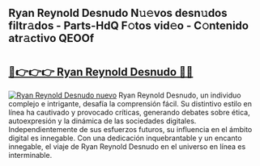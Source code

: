 ## Ryan Reynold Desnudo N𝚞𝚎vos desn𝚞dos filtr𝚊dos - Parts-HdQ F𝚘tos vid𝚎o - C𝚘ntenido atr𝚊ctivo QEOOf

# <h2><a href="http://mb485o.tromn.icu/?c=Ryan+Reynold+Desnudo">🔗👉👉👉 Ryan Reynold Desnudo 🔗🔗</a></h2>

[![Ryan Reynold Desnudo nuevo](https://i.imgur.com/pEAQMta.gif)](http://mb485o.tromn.icu/?c=Ryan+Reynold+Desnudo)
Ryan Reynold Desnudo, un individuo complejo e intrigante, desafía la comprensión fácil. Su distintivo estilo en línea ha cautivado y provocado críticas, generando debates sobre ética, autoexpresión y la dinámica de las sociedades digitales. Independientemente de sus esfuerzos futuros, su influencia en el ámbito digital es innegable. Con una dedicación inquebrantable y un encanto innegable, el viaje de Ryan Reynold Desnudo en el universo en línea es interminable.

